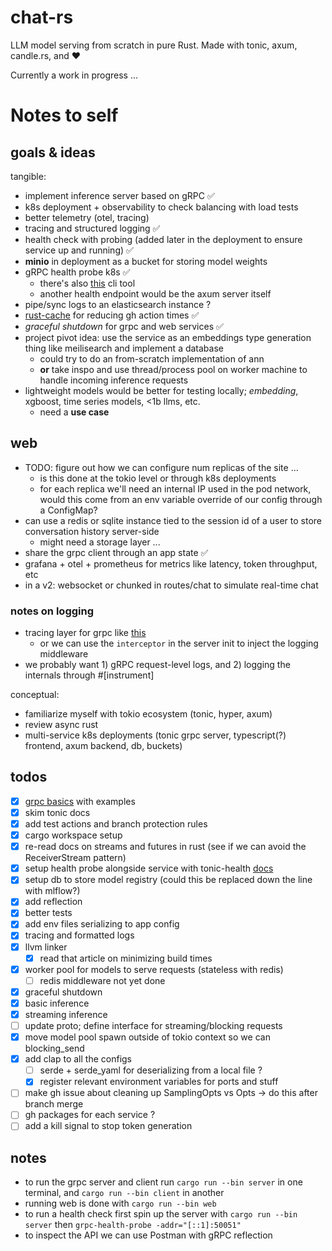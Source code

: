 # chat-rs
LLM model serving from scratch in pure Rust. Made with tonic, axum, candle.rs, and ❤️

Currently a work in progress ...

# Notes to self
## goals & ideas
tangible:
- implement inference server based on gRPC ✅
- k8s deployment + observability to check balancing with load tests
- better telemetry (otel, tracing)
- tracing and structured logging ✅
- health check with probing (added later in the deployment to ensure service up and running) ✅
- **minio** in deployment as a bucket for storing model weights
- gRPC health probe k8s ✅
  - there's also [this](https://github.com/grpc-ecosystem/grpc-health-probe) cli tool
  - another health endpoint would be the axum server itself
- pipe/sync logs to an elasticsearch instance ?
- [rust-cache](https://github.com/Swatinem/rust-cache) for reducing gh action times ✅
- *graceful shutdown* for grpc and web services ✅
- project pivot idea: use the service as an embeddings type generation thing like meilisearch and implement a database
  - could try to do an from-scratch implementation of ann
  - **or** take inspo and use thread/process pool on worker machine to handle incoming inference requests
- lightweight models would be better for testing locally; *embedding*, xgboost, time series models, <1b llms, etc.
  - need a **use case**

## web
- TODO: figure out how we can configure num replicas of the site ...
  - is this done at the tokio level or through k8s deployments
  - for each replica we'll need an internal IP used in the pod network, would this come from an env variable override of our config through a ConfigMap?
- can use a redis or sqlite instance tied to the session id  of a user to store conversation history server-side
  - might need a storage layer ...
- share the grpc client through an app state ✅
- grafana + otel + prometheus for metrics like latency, token throughput, etc
- in a v2: websocket or chunked in routes/chat to simulate real-time chat

### notes on logging
- tracing layer for grpc like [this](https://docs.rs/tower-http/latest/tower_http/trace/struct.TraceLayer.html#method.new_for_grpc)
  - or we can use the `interceptor` in the server init to inject the logging middleware
- we probably want 1) gRPC request-level logs, and 2) logging the internals through #\[instrument\]

conceptual:
- familiarize myself with tokio ecosystem (tonic, hyper, axum)
- review async rust
- multi-service k8s deployments (tonic grpc server, typescript(?) frontend, axum backend, db, buckets)

## todos
- [x] [grpc basics](https://grpc.io/docs/languages/python/basics/) with examples
- [x] skim tonic docs
- [x] add test actions and branch protection rules
- [x] cargo workspace setup
- [x] re-read docs on streams and futures in rust (see if we can avoid the ReceiverStream pattern)
- [x] setup health probe alongside service with tonic-health [docs](https://github.com/hyperium/tonic/tree/master/examples/src/health)
- [x] setup db to store model registry (could this be replaced down the line with mlflow?)
- [x] add reflection
- [x] better tests
- [x] add env files serializing to app config
- [x] tracing and formatted logs
- [x] llvm linker
  - [x] read that article on minimizing build times
- [x] worker pool for models to serve requests (stateless with redis)
  - [ ] redis middleware not yet done
- [x] graceful shutdown
- [x] basic inference
- [x] streaming inference
- [ ] update proto; define interface for streaming/blocking requests
- [x] move model pool spawn outside of tokio context so we can blocking_send
- [x] add clap to all the configs
  - [ ] serde + serde_yaml for deserializing from a local file ?
  - [x] register relevant environment variables for ports and stuff
- [ ] make gh issue about cleaning up SamplingOpts  vs Opts -> do this after branch merge
- [ ] gh packages for each service ?
- [ ] add a kill signal to stop token generation

## notes
- to run the grpc server and client run `cargo run --bin server` in one terminal, and `cargo run --bin client` in another
- running web is done with `cargo run --bin web`
- to run a health check first spin up the server with `cargo run --bin server` then `grpc-health-probe -addr="[::1]:50051"`
- to inspect the API we can use Postman with gRPC reflection

